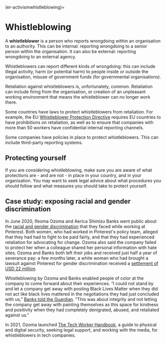 (er-activismwhistleblowing)=
# Whistleblowing

A **whistleblower** is a person who reports wrongdoing within an organisation to an authority. This can be internal: reporting wrongdoing to a senior person within the organisation. It can also be external: reporting wrongdoing to an external agency.

Whistleblowers can report different kinds of wrongdoing: this can include illegal activity, harm (or potential harm) to people inside or outside the organisation, misuse of government funds (for governmental organisations).

Retaliation against whistleblowers is, unfortunately, common. Retaliation can include firing from the organisation, or creation of an unpleasant working environment that means the whistleblower can no longer work there.

Some countries have laws to protect whistleblowers from retaliation. For example, the EU [Whistleblower Protection Directive](https://www.cliffordchance.com/insights/resources/blogs/regulatory-investigations-financial-crime-insights/the-new-eu-whistleblower-protection-directive-are-the-member.html) requires EU countries to have prohibitions on retaliation, as well as to ensure that companies with more than 50 workers have confidential internal reporting channels.

Some companies have policies in place to protect whistleblowers. This can include third-party reporting systems.

## Protecting yourself
If you are considering whistleblowing, make sure you are aware of what protections are - and are not - in place in your country, and in your organisation. You may want to seek legal advice about what procedures you should follow and what measures you should take to protect yourself. <!--(Link to legal advice disclaimer)-->

## Case study: exposing racial and gender discrimination
In June 2020, Ifeoma Ozoma and Aerica Shimizu Banks went public about the [racial and gender discrimination](https://www.theguardian.com/technology/2020/dec/18/pinterest-gender-discrimination-lawsuit-black-workers) that they faced while working at Pinterest. Both women, who had worked in Pinterest's policy team, alleged that they had had to fight to be paid fairly, and that they had experienced retaliation for advocating for change. Ozoma also said the company failed to protect her when a colleague shared her personal information with hate sites. Ozoma and Banks both left their jobs and received just half a year of severance pay: a few months later, a white woman who had brought a lawsuit against Pinterest for gender discrimination received a [settlement of USD 22 million](https://techcrunch.com/2020/12/15/pinterests-22-5m-settlement-highlights-techs-inequities-say-former-employees-who-alleged-discrimination/?guccounter=1&guce_referrer=aHR0cHM6Ly9lbi53aWtpcGVkaWEub3JnLw&guce_referrer_sig=AQAAACZ34jVrpq4QDy88mJNelRDz8GP8aOLKVD8QSy5jN5q3mgSFYc2g7BGJpcT1jrJxwCEbRhbE0MbBZVE3Cgyj4qjvfhdvWPVTGdwez9zsIsFnRArQev8e2plH0SmtILq2TNGbgqFHuEtehiJxaDhz0yXsCSLFoU9Xl8avKyirjHYp).

Whistleblowing by Ozoma and Banks enabled people of color at the company to come forward about their experiences. “I could not stand by and let a company get away with posting Black Lives Matter when they did not act like black lives mattered in the negotiations they had just concluded with us,” [Banks told the Guardian](https://www.theguardian.com/technology/2020/dec/18/pinterest-gender-discrimination-lawsuit-black-workers). “This was about integrity and not letting the company get away with painting themselves as this space for kindness and positivity when they had completely denigrated, abused, and retaliated against us.”

In 2021, Ozoma launched [The Tech Worker Handbook](https://techworkerhandbook.org/), a guide to physical and digital security, seeking legal support, and working with the media, for whistleblowers in tech companies. 

